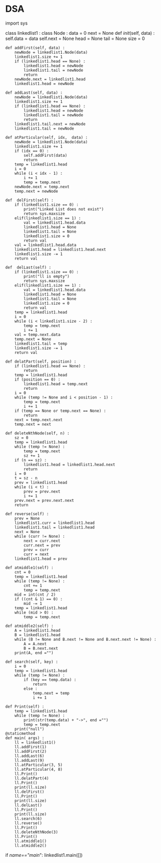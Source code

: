 # DSA
import sys


class linkedlist1 :
    class Node :
        data = 0
        next = None
        def _init_(self, data) :
            self.data = data
            self.next = None
    head = None
    tail = None
    size = 0
    
    def addFirst(self, data) :
        newNode = linkedlist1.Node(data)
        linkedlist1.size += 1
        if (linkedlist1.head == None) :
            linkedlist1.head = newNode
            linkedlist1.tail = newNode
            return
        newNode.next = linkedlist1.head
        linkedlist1.head = newNode
        
    def addLast(self, data) :
        newNode = linkedlist1.Node(data)
        linkedlist1.size += 1
        if (linkedlist1.head == None) :
            linkedlist1.head = newNode
            linkedlist1.tail = newNode
            return
        linkedlist1.tail.next = newNode
        linkedlist1.tail = newNode
        
    def atParticular(self, idx,  data) :
        newNode = linkedlist1.Node(data)
        linkedlist1.size += 1
        if (idx == 0) :
            self.addFirst(data)
            return
        temp = linkedlist1.head
        i = 0
        while (i < idx - 1) :
            i += 1
            temp = temp.next
        newNode.next = temp.next
        temp.next = newNode
        
    def  delFirst(self) :
        if (linkedlist1.size == 0) :
            print("Linked List does not exist")
            return sys.maxsize
        elif(linkedlist1.size == 1) :
            val = linkedlist1.head.data
            linkedlist1.head = None
            linkedlist1.tail = None
            linkedlist1.size = 0
            return val
        val = linkedlist1.head.data
        linkedlist1.head = linkedlist1.head.next
        linkedlist1.size -= 1
        return val
        
    def  delLast(self) :
        if (linkedlist1.size == 0) :
            print("ll is empty")
            return sys.maxsize
        elif(linkedlist1.size == 1) :
            val = linkedlist1.head.data
            linkedlist1.head = None
            linkedlist1.tail = None
            linkedlist1.size = 0
            return val
        temp = linkedlist1.head
        i = 0
        while (i < linkedlist1.size - 2) :
            temp = temp.next
            i += 1
        val = temp.next.data
        temp.next = None
        linkedlist1.tail = temp
        linkedlist1.size -= 1
        return val
        
    def delatPart(self, position) :
        if (linkedlist1.head == None) :
            return
        temp = linkedlist1.head
        if (position == 0) :
            linkedlist1.head = temp.next
            return
        i = 0
        while (temp != None and i < position - 1) :
            temp = temp.next
            i += 1
        if (temp == None or temp.next == None) :
            return
        next = temp.next.next
        temp.next = next
        
    def deleteNthNode(self, n) :
        sz = 0
        temp = linkedlist1.head
        while (temp != None) :
            temp = temp.next
            sz += 1
        if (n == sz) :
            linkedlist1.head = linkedlist1.head.next
            return
        i = 0
        t = sz - n
        prev = linkedlist1.head
        while (i < t) :
            prev = prev.next
            i += 1
        prev.next = prev.next.next
        return
    
    def reverse(self) :
        prev = None
        linkedlist1.curr = linkedlist1.head
        linkedlist1.tail = linkedlist1.head
        next = None
        while (curr != None) :
            next = curr.next
            curr.next = prev
            prev = curr
            curr = next
        linkedlist1.head = prev
        
    def atmiddle1(self) :
        cnt = 0
        temp = linkedlist1.head
        while (temp != None) :
            cnt += 1
            temp = temp.next
        mid = int(cnt / 2)
        if ((cnt & 1) == 0) :
            mid -= 1
        temp = linkedlist1.head
        while (mid > 0) :
            temp = temp.next
            
    def atmiddle2(self) :
        A = linkedlist1.head
        B = linkedlist1.head
        while (B != None and B.next != None and B.next.next != None) :
            A = A.next
            B = B.next.next
        print(A, end ="")
        
    def search(self, key) :
        i = 0
        temp = linkedlist1.head
        while (temp != None) :
            if (key == temp.data) :
                return
            else :
                temp.next = temp
                i += 1
                
    def Print(self) :
        temp = linkedlist1.head
        while (temp != None) :
            print(str(temp.data) + "->", end ="")
            temp = temp.next
        print("null")
    @staticmethod
    def main( args) :
        ll = linkedlist1()
        ll.addFirst(1)
        ll.addFirst(2)
        ll.addLast(6)
        ll.addLast(9)
        ll.atParticular(3, 5)
        ll.atParticular(4, 8)
        ll.Print()
        ll.delatPart(4)
        ll.Print()
        print(ll.size)
        ll.delFirst()
        ll.Print()
        print(ll.size)
        ll.delLast()
        ll.Print()
        print(ll.size)
        ll.search(6)
        ll.reverse()
        ll.Print()
        ll.deleteNthNode(3)
        ll.Print()
        ll.atmiddle1()
        ll.atmiddle2()
    

if _name=="main_":
    linkedlist1.main([])
